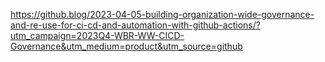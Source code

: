
https://github.blog/2023-04-05-building-organization-wide-governance-and-re-use-for-ci-cd-and-automation-with-github-actions/?utm_campaign=2023Q4-WBR-WW-CICD-Governance&utm_medium=product&utm_source=github
